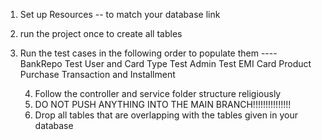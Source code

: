 1. Set up Resources -- to match your database link
2. run the project once to create all tables
3. Run the test cases in the following order to populate them ----
           BankRepo Test 
           User and Card Type Test
           Admin Test
           EMI Card
           Product 
           Purchase
           Transaction and Installment


   4. Follow the controller and service folder structure religiously
   5. DO NOT PUSH ANYTHING INTO THE MAIN BRANCH!!!!!!!!!!!!!!!
   6. Drop all tables that are overlapping with the tables given in your database
